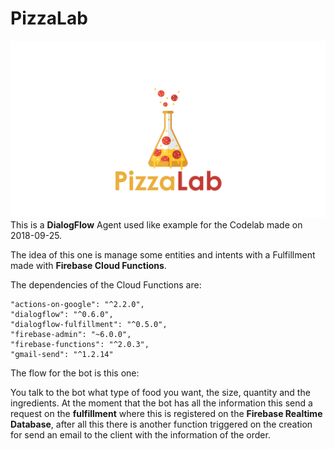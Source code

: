 # PizzaLab
![pizza lab logo](./pizzalab.png)
This is a **DialogFlow** Agent used like example for the Codelab made on 2018-09-25.

The idea of this one is manage some entities and intents with a Fulfillment made with **Firebase Cloud Functions**.

The dependencies of the Cloud Functions are:

    "actions-on-google": "^2.2.0",
    "dialogflow": "^0.6.0",
    "dialogflow-fulfillment": "^0.5.0",
    "firebase-admin": "~6.0.0",
    "firebase-functions": "^2.0.3",
    "gmail-send": "^1.2.14"

The flow for the bot is this one:

You talk to the bot what type of food you want, the size, quantity and the ingredients. At the moment that the bot has all the information this send a request on the **fulfillment** where this is registered on the **Firebase Realtime Database**, after all this there is another function triggered on the creation for send an email to the client with the information of the order.